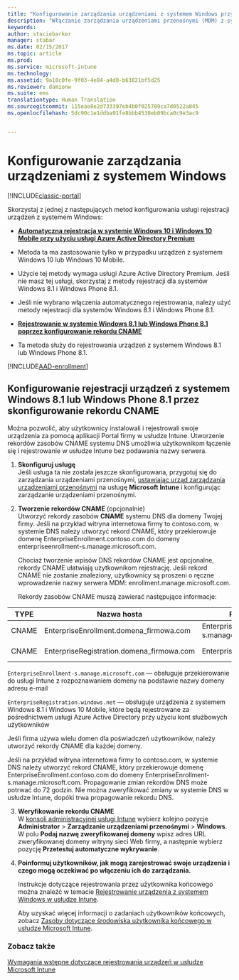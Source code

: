 ```yaml
---
title: "Konfigurowanie zarządzania urządzeniami z systemem Windows przy użyciu usługi Microsoft Intune | Microsoft Docs"
description: "Włączanie zarządzania urządzeniami przenośnymi (MDM) z systemem Windows w usłudze Microsoft Intune."
keywords: 
author: staciebarker
manager: stabar
ms.date: 02/15/2017
ms.topic: article
ms.prod: 
ms.service: microsoft-intune
ms.technology: 
ms.assetid: 9a18c0fe-9f03-4e84-a4d0-b63821bf5d25
ms.reviewer: damionw
ms.suite: ems
translationtype: Human Translation
ms.sourcegitcommit: 115eae8e2d733397eb4b0f025789ca7d0522a845
ms.openlocfilehash: 5dc90c1e1ddba91fe8bbb4530eb09bca0c9e3ac9


---
```


# <a name="set-up-windows-device-management"></a>Konfigurowanie zarządzania urządzeniami z systemem Windows

[!INCLUDE[classic-portal](../includes/classic-portal.md)]

Skorzystaj z jednej z następujących metod konfigurowania usługi rejestracji urządzeń z systemem Windows:

- [**Automatyczna rejestracja w systemie Windows 10 i Windows 10 Mobile przy użyciu usługi Azure Active Directory Premium**](#set-up-windows-10-and-windows-10-mobile-automatic-enrollment-with-azure-active-directory-premium) 
 -  Metoda ta ma zastosowanie tylko w przypadku urządzeń z systemem Windows 10 lub Windows 10 Mobile.
 -  Użycie tej metody wymaga usługi Azure Active Directory Premium. Jeśli nie masz tej usługi, skorzystaj z metody rejestracji dla systemów Windows 8.1 i Windows Phone 8.1.
 -  Jeśli nie wybrano włączenia automatycznego rejestrowania, należy użyć metody rejestracji dla systemów Windows 8.1 i Windows Phone 8.1.


- [**Rejestrowanie w systemie Windows 8.1 lub Windows Phone 8.1 poprzez konfigurowanie rekordu CNAME**](#set-up-windows-81-and-windows-phone-81-enrollment-by-configuring-cname) 
 - Ta metoda służy do rejestrowania urządzeń z systemem Windows 8.1 lub Windows Phone 8.1.

[!INCLUDE[AAD-enrollment](../includes/win10-automatic-enrollment-aad.md)]

## <a name="set-up-windows-81-and-windows-phone-81-enrollment-by-configuring-cname"></a>Konfigurowanie rejestracji urządzeń z systemem Windows 8.1 lub Windows Phone 8.1 przez skonfigurowanie rekordu CNAME
Można pozwolić, aby użytkownicy instalowali i rejestrowali swoje urządzenia za pomocą aplikacji Portal firmy w usłudze Intune. Utworzenie rekordów zasobów CNAME systemu DNS umożliwia użytkownikom łączenie się i rejestrowanie w usłudze Intune bez podawania nazwy serwera.

1. **Skonfiguruj usługę**<br>
Jeśli usługa ta nie została jeszcze skonfigurowana, przygotuj się do zarządzania urządzeniami przenośnymi, [ustawiając urząd zarządzania urządzeniami przenośnymi](prerequisites-for-enrollment.md#step-2-set-mdm-authority) na usługę **Microsoft Intune** i konfigurując zarządzanie urządzeniami przenośnymi.

2. **Tworzenie rekordów CNAME** (opcjonalnie)<br>
Utworzyć rekordy zasobów **CNAME** systemu DNS dla domeny Twojej firmy. Jeśli na przykład witryna internetowa firmy to contoso.com, w systemie DNS należy utworzyć rekord CNAME, który przekierowuje domenę EnterpriseEnrollment.contoso.com do domeny enterpriseenrollment-s.manage.microsoft.com.

    Chociaż tworzenie wpisów DNS rekordów CNAME jest opcjonalne, rekordy CNAME ułatwiają użytkownikom rejestrację. Jeśli rekord CNAME nie zostanie znaleziony, użytkownicy są proszeni o ręczne wprowadzenie nazwy serwera MDM: enrollment.manage.microsoft.com.    

    Rekordy zasobów CNAME muszą zawierać następujące informacje:

  |TYPE|Nazwa hosta|Przekierowanie na|TTL|
  |--------|-------------|-------------|-------|
  |CNAME|EnterpriseEnrollment.domena_firmowa.com|EnterpriseEnrollment-s.manage.microsoft.com |1 godzina|
  |CNAME|EnterpriseRegistration.domena_firmowa.com|EnterpriseRegistration.windows.net|1 godzina|

  `EnterpriseEnrollment-s.manage.microsoft.com` — obsługuje przekierowanie do usługi Intune z rozpoznawaniem domeny na podstawie nazwy domeny adresu e-mail

  `EnterpriseRegistration.windows.net` — obsługuje urządzenia z systemem Windows 8.1 i Windows 10 Mobile, które będą rejestrowane za pośrednictwem usługi Azure Active Directory przy użyciu kont służbowych użytkowników

  Jeśli firma używa wielu domen dla poświadczeń użytkowników, należy utworzyć rekordy CNAME dla każdej domeny.

  Jeśli na przykład witryna internetowa firmy to contoso.com, w systemie DNS należy utworzyć rekord CNAME, który przekierowuje domenę EnterpriseEnrollment.contoso.com do domeny EnterpriseEnrollment-s.manage.microsoft.com. Propagowanie zmian rekordów DNS może potrwać do 72 godzin. Nie można zweryfikować zmiany w systemie DNS w usłudze Intune, dopóki trwa propagowanie rekordu DNS.

3.  **Weryfikowanie rekordu CNAME**<br>W [konsoli administracyjnej usługi Intune](http://manage.microsoft.com) wybierz kolejno pozycje **Administrator** &gt; **Zarządzanie urządzeniami przenośnymi** &gt; **Windows**. W polu **Podaj nazwę zweryfikowanej domeny** wpisz adres URL zweryfikowanej domeny witryny sieci Web firmy, a następnie wybierz pozycję **Przetestuj automatyczne wykrywanie**.

4.  **Poinformuj użytkowników, jak mogą zarejestrować swoje urządzenia i czego mogą oczekiwać po włączeniu ich do zarządzania.**

    Instrukcje dotyczące rejestrowania przez użytkownika końcowego można znaleźć w temacie [Rejestrowanie urządzenia z systemem Windows w usłudze Intune](https://docs.microsoft.com/intune/enduser/enroll-your-device-in-intune-windows).

    Aby uzyskać więcej informacji o zadaniach użytkowników końcowych, zobacz [Zasoby dotyczące środowiska użytkownika końcowego w usłudze Microsoft Intune](https://docs.microsoft.com/intune/deploy-use/what-to-tell-your-end-users-about-using-microsoft-intune).


### <a name="see-also"></a>Zobacz także
[Wymagania wstępne dotyczące rejestrowania urządzeń w usłudze Microsoft Intune](prerequisites-for-enrollment.md)



<!--HONumber=Feb17_HO3-->


